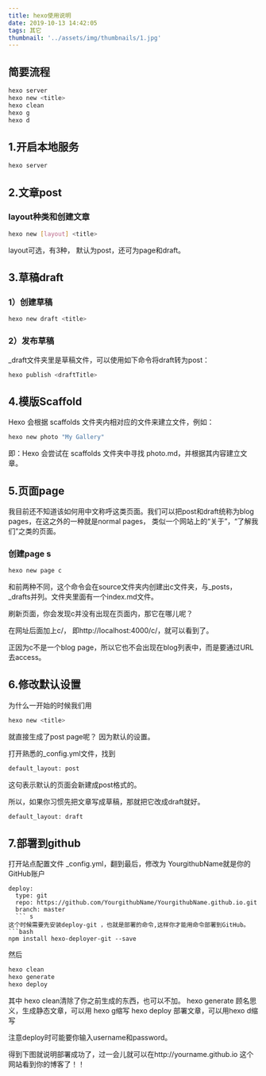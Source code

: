 ```yaml
---
title: hexo使用说明
date: 2019-10-13 14:42:05
tags: 其它
thumbnail: '../assets/img/thumbnails/1.jpg'
---
```

## 简要流程
```bash
hexo server
hexo new <title>
hexo clean
hexo g
hexo d
```
<!-- more --> 

## 1.开启本地服务
```bash
hexo server
```

## 2.文章post
### layout种类和创建文章
```bash
hexo new [layout] <title>
```
layout可选，有3种， 默认为post，还可为page和draft。

## 3.草稿draft
### 1）创建草稿
```bash
hexo new draft <title>
```
### 2）发布草稿
_draft文件夹里是草稿文件，可以使用如下命令将draft转为post：
```bash
hexo publish <draftTitle>
```

## 4.模版Scaffold
Hexo 会根据 scaffolds 文件夹内相对应的文件来建立文件，例如：
```bash
hexo new photo "My Gallery"
```
即：Hexo 会尝试在 scaffolds 文件夹中寻找 photo.md，并根据其内容建立文章。

## 5.页面page
我目前还不知道该如何用中文称呼这类页面。我们可以把post和draft统称为blog pages，在这之外的一种就是normal pages， 类似一个网站上的“关于”，“了解我们”之类的页面。
### 创建page s
```bash
hexo new page c
```
和前两种不同，这个命令会在source文件夹内创建出c文件夹，与_posts，_drafts并列。文件夹里面有一个index.md文件。

刷新页面，你会发现c并没有出现在页面内，那它在哪儿呢？

在网址后面加上c/， 即http://localhost:4000/c/，就可以看到了。

正因为c不是一个blog page，所以它也不会出现在blog列表中，而是要通过URL去access。

## 6.修改默认设置
为什么一开始的时候我们用
```bash
hexo new <title>
```
就直接生成了post page呢？
因为默认的设置。

打开熟悉的_config.yml文件，找到
```bash
default_layout: post
```
这句表示默认的页面会新建成post格式的。

所以，如果你习惯先把文章写成草稿，那就把它改成draft就好。
```bash
default_layout: draft
```

## 7.部署到github
打开站点配置文件 _config.yml，翻到最后，修改为
YourgithubName就是你的GitHub账户
```
deploy:
  type: git
  repo: https://github.com/YourgithubName/YourgithubName.github.io.git
  branch: master
  ``` s
这个时候需要先安装deploy-git ，也就是部署的命令,这样你才能用命令部署到GitHub。
```bash
npm install hexo-deployer-git --save
``` 

然后
```bash
hexo clean
hexo generate
hexo deploy
``` 

其中 hexo clean清除了你之前生成的东西，也可以不加。
hexo generate 顾名思义，生成静态文章，可以用 hexo g缩写
hexo deploy 部署文章，可以用hexo d缩写

注意deploy时可能要你输入username和password。

得到下图就说明部署成功了，过一会儿就可以在http://yourname.github.io 这个网站看到你的博客了！！




